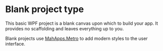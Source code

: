 # Blank project type

This basic WPF project is a blank canvas upon which to build your app. It provides no scaffolding and leaves everything up to you.

Blank projects use [MahApps.Metro](./mahapps-metro.md) to add modern styles to the user interface.